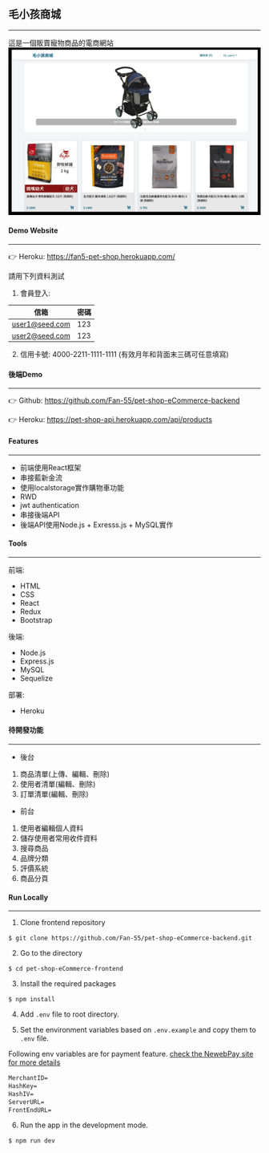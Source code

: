 ## 毛小孩商城
---
這是一個販賣寵物商品的電商網站
![](/screenshots/v1.png)

#### Demo Website
---
👉 Heroku: https://fan5-pet-shop.herokuapp.com/

請用下列資料測試
1. 會員登入:

| 信箱 | 密碼 |
| ------ | ------ |
| user1@seed.com | 123|
| user2@seed.com | 123|

2. 信用卡號: 4000-2211-1111-1111 (有效月年和背面末三碼可任意填寫)

#### 後端Demo
---
👉 Github: https://github.com/Fan-55/pet-shop-eCommerce-backend

👉 Heroku: https://pet-shop-api.herokuapp.com/api/products
#### Features
---
- 前端使用React框架
- 串接藍新金流
- 使用localstorage實作購物車功能
- RWD
- jwt authentication
- 串接後端API
- 後端API使用Node.js + Exresss.js + MySQL實作

#### Tools
---
 前端: 
- HTML
- CSS
- React
- Redux
- Bootstrap

後端:
- Node.js
- Express.js
- MySQL
- Sequelize

部署:
- Heroku

#### 待開發功能
---
- 後台  
1. 商品清單(上傳、編輯、刪除)
4. 使用者清單(編輯、刪除)
5. 訂單清單(編輯、刪除)

- 前台
1. 使用者編輯個人資料
2. 儲存使用者常用收件資料
3. 搜尋商品
4. 品牌分類
5. 評價系統
6. 商品分頁

#### Run Locally
---
1. Clone frontend repository
```
$ git clone https://github.com/Fan-55/pet-shop-eCommerce-backend.git
```
2. Go to the directory 
```
$ cd pet-shop-eCommerce-frontend
```
3. Install the required packages 
```
$ npm install
```
4. Add `.env` file to root directory. 

5. Set the environment variables based on `.env.example` and copy them to `.env` file.

Following env variables are for payment feature. [check the NewebPay site for more details](https://www.newebpay.com/)
```
MerchantID=
HashKey=
HashIV=
ServerURL=
FrontEndURL=
```
6. Run the app in the development mode. 
```
$ npm run dev
```